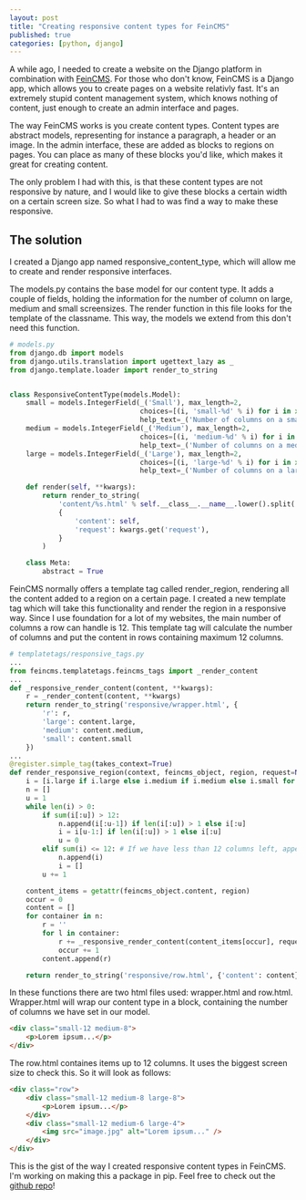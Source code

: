 ```yaml
---
layout: post
title: "Creating responsive content types for FeinCMS"
published: true
categories: [python, django]
---
```


A while ago, I needed to create a website on the Django platform in combination with [FeinCMS](http://www.feincms.org). For those who don't know, FeinCMS is a Django app, which allows you to create pages on a website relativly fast. It's an extremely stupid content management system, which knows nothing of content, just enough to create an admin interface and pages.

The way FeinCMS works is you create content types. Content types are abstract models, representing for instance a paragraph, a header or an image. In the admin interface, these are added as blocks to regions on pages. You can place as many of these blocks you'd like, which makes it great for creating content.

The only problem I had with this, is that these content types are not responsive by nature, and I would like to give these blocks a certain width on a certain screen size. So what I had to was find a way to make these responsive.

## The solution
I created a Django app named responsive\_content\_type, which will allow me to create and render responsive interfaces.

The models.py contains the base model for our content type. It adds a couple of fields, holding the information for the number of column on large, medium and small screensizes. The render function in this file looks for the template of the classname. This way, the models we extend from this don't need this function.

``` python
# models.py
from django.db import models
from django.utils.translation import ugettext_lazy as _
from django.template.loader import render_to_string


class ResponsiveContentType(models.Model):
    small = models.IntegerField(_('Small'), max_length=2,
                                choices=[(i, 'small-%d' % i) for i in xrange(1, 13)],
                                help_text=_('Number of columns on a small screen.'))
    medium = models.IntegerField(_('Medium'), max_length=2,
                                choices=[(i, 'medium-%d' % i) for i in xrange(1, 13)],
                                help_text=_('Number of columns on a medium screen.'))
    large = models.IntegerField(_('Large'), max_length=2,
                                choices=[(i, 'large-%d' % i) for i in xrange(1, 13)],
                                help_text=_('Number of columns on a large screen.'))

    def render(self, **kwargs):
        return render_to_string(
        	'content/%s.html' % self.__class__.__name__.lower().split('_')[-1],
        	{
                'content': self,
                'request': kwargs.get('request'),
            }
        )

    class Meta:
        abstract = True
```

FeinCMS normally offers a template tag called render\_region, rendering all the content added to a region on a certain page. I created a new template tag which will take this functionality and render the region in a responsive way. Since I use foundation for a lot of my websites, the main number of columns a row can handle is 12. This template tag will calculate the number of columns and put the content in rows containing maximum 12 columns.

``` python
# templatetags/responsive_tags.py
...
from feincms.templatetags.feincms_tags import _render_content
...
def _responsive_render_content(content, **kwargs):
    r = _render_content(content, **kwargs)
    return render_to_string('responsive/wrapper.html', {
        'r': r,
        'large': content.large,
        'medium': content.medium,
        'small': content.small
    })
...
@register.simple_tag(takes_context=True)
def render_responsive_region(context, feincms_object, region, request=None):
    i = [i.large if i.large else i.medium if i.medium else i.small for i in getattr(feincms_object.content, region)]
    n = []
    u = 1
    while len(i) > 0:
        if sum(i[:u]) > 12:
            n.append(i[:u-1]) if len(i[:u]) > 1 else i[:u]
            i = i[u-1:] if len(i[:u]) > 1 else i[:u]
            u = 0
        elif sum(i) <= 12: # If we have less than 12 columns left, append it all to one row
            n.append(i)
            i = []
        u += 1

    content_items = getattr(feincms_object.content, region)
    occur = 0
    content = []
    for container in n:
        r = ''
        for l in container:
            r += _responsive_render_content(content_items[occur], request=request, context=context)
            occur += 1
        content.append(r)

    return render_to_string('responsive/row.html', {'content': content})
```

In these functions there are two html files used: wrapper.html and row.html. Wrapper.html will wrap our content type in a block, containing the number of columns we have set in our model.

``` html
<div class="small-12 medium-8">
    <p>Lorem ipsum...</p>
</div>
```

The row.html containes items up to 12 columns. It uses the biggest screen size to check this. So it will look as follows:

``` html
<div class="row">
    <div class="small-12 medium-8 large-8">
        <p>Lorem ipsum...</p>
    </div>
    <div class="small-12 medium-6 large-4">
    	<img src="image.jpg" alt="Lorem ipsum..." />
    </div>
</div>
````

This is the gist of the way I created responsive content types in FeinCMS. I'm working on making this a package in pip. Feel free to check out the [github repo](https://github.com/sytzeandreae/FeinCMS-Responsive-Content-Type)!
